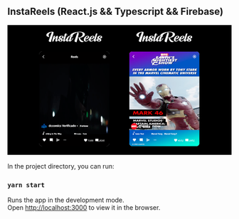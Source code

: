 ## InstaReels (React.js && Typescript &&  Firebase)

<img src="https://github.com/vbeloti/instareels-web/blob/master/.github/img/instareels-1.png?raw=true" alt="InstaReels" />

In the project directory, you can run:

### `yarn start`

Runs the app in the development mode.<br />
Open [http://localhost:3000](http://localhost:3000) to view it in the browser.
